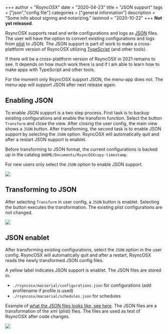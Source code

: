 +++
author = "RsyncOSX"
date = "2020-04-23"
title =  "JSON support"
tags = ["json","config file"]
categories = ["general information"]
description = "Some info about signing and notarizing."
lastmod = "2020-10-22"
+++
**Not yet released**.

RsyncOSX supports read and write configurations and logs as [JSON](https://en.wikipedia.org/wiki/JSON) files. The user will have the option to convert existing configurations and logs from [plist](https://en.wikipedia.org/wiki/Property_list) to JSON. The JSON support is part of work to make a cross-plattform version of RsyncOSX utilizing [TypeScript](https://en.wikipedia.org/wiki/TypeScript) (and other tools).

If there will be a cross-plattform version of RsyncOSX in 2021 remains to see. It depends on how much work there is and if I am able to learn how to make apps with TypeScript and other tools.

For the moment only RsyncOSX support JSON, the menu-app does not. The menu-app will support JSON after next release again.

## Enabling JSON

To enable JSON support is a two step process. First task is to backup existing configurations and enable the transform function. Select the button `Transform` and close the view. After closing the user config, the main view shows a `JSON` button. After transforming, the second task is to enable JSON support by selecting the `JSON` option. RsyncOSX will automatically quit and after a restart JSON support is enablet.

Before transforming to JSON format, the current configurations is backed up in the catalog `$HOME/Documents/RsyncOSXcopy-timestamp`.

For new users only select the `JSON` option to enable JSON support.

![](/images/RsyncOSX/master/json/userjson.png)

## Transforming to JSON

After selecting `Transform` in user config, a `JSON` button is enablet. Selecting the button executes the transformation. The existing plist configurations are not changed.

![](/images/RsyncOSX/master/json/transform.png)

## JSON enablet

After transforming existing configurations, select the `JSON` option in the user config. RsyncOSX will automatically quit and after a restart, RsyncOSX reads the newly transformed JSON config files.

A yellow label indicates JSON support is enablet. The JSON files are stored in:

- `./rsyncosx/macserial/configurations.json` for configurations (add profilename if profile is used)
- `./rsyncosx/macserial/schedules.json` for schedules

Example of [what the JSON files looks like, see here](https://github.com/rsyncOSX/RsyncOSX/tree/master/XCTestconfiguration/). The JSON files are a transformation of the xml (plist) files. The files are used as test of RsyncOSX after code changes.

![](/images/RsyncOSX/master/json/json.png)
